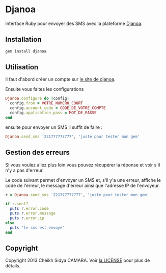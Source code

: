 Djanoa
======

Interface Ruby pour envoyer des SMS avec la plateforme [Djanoa](http://www.djanoa.com).

Installation
------------
```bash
gem install djanoa
```

Utilisation
-----------

Il faut d'abord créer un compte sur [le site de djanoa](http://www.djanoa.com).

Ensuite vous faites les configurations
```ruby
Djanoa.configure do |config|
  config.from = VOTRE_NUMERO_COURT
  config.account_code = CODE_DE_VOTRE_COMPTE
  config.application_pass = MOT_DE_PASSE
end
```

ensuite pour envoyer un SMS il suffit de faire :

```ruby
Djanoa.send_sms '221777777777', 'juste pour tester mon gem'
```

Gestion des erreurs
-------------------

Si vous voulez allez plus loin vous pouvez récupérer la réponse et voir s'il n'y a pas d'erreur.

Le code suivant permet d'envoyer un SMS et, s'il y'a une erreur, affiche le code de l'erreur, le message d'erreur ainsi que l'adresse IP de l'envoyeur.
```ruby
r = Djanoa.send_sms '221777777777', 'juste pour tester mon gem'

if r.sent?
  puts r.error.code
  puts r.error.message
  puts r.error.ip
else
  puts "le sms est envoyé"
end
```

Copyright
---------
Copyright 2013 Cheikh Sidya CAMARA. Voir [la LICENSE](https://github.com/scicasoft/djanoa/blob/master/LICENSE.md) pour plus de détails.